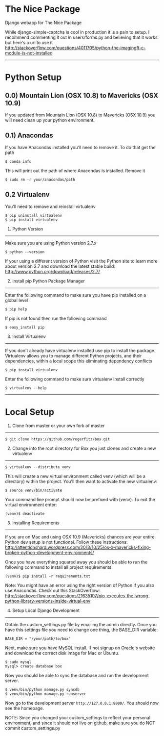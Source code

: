 The Nice Package
=================
Django webapp for The Nice Package

While django-simple-captcha is cool in production it is a pain to setup. I recommend commenting it out in users/forms.py and believing that it works but here's a url to use it http://stackoverflow.com/questions/4011705/python-the-imagingft-c-module-is-not-installed

* * *

Python Setup
===========

0.0) Mountain Lion (OSX 10.8) to Mavericks (OSX 10.9)
-----------------------

If you updated from Mountain Lion (OSX 10.8) to Mavericks (OSX 10.9) you will need clean up your python environment.

0.1) Anacondas
---------------

If you have Anacondas installed you'll need to remove it. To do that get the path

    $ conda info

This will print out the path of where Anacondas is installed. Remove it

    $ sudo rm -r your/anacondas/path

0.2 Virtualenv
---------------

You'll need to remove and reinstall virtualenv

    $ pip uninstall virtualenv
    $ pip install virtualenv

1) Python Version
------------------

Make sure you are using Python version 2.7.x

    $ python --version

If your using a different version of Python visit the Python site to learn more about version 2.7 and download the latest stable build:
http://www.python.org/download/releases/2.7/

2) Install pip Python Package Manager
-------------------------------------

Enter the following command to make sure you have pip installed on a global level

    $ pip help

If pip is not found then run the following command

    $ easy_install pip

3) Install Virtualenv
---------------------

If you don't already have virtualenv installed use pip to install the package. Virtualenv allows you to manage different Python projects, and their dependencies, within a local scope this eliminating dependency conflicts

    $ pip install virtualenv

Enter the following command to make sure virtualenv install correctly

    $ virtualenv --help

* * *

Local Setup
===========

1) Clone from master or your own fork of master
-----------------------------------------------

    $ git clone https://github.com/rogerfitz/box.git

2) Change into the root directory for Box you just clones and create a new virtualenv
-------------------------------------------------------------------------------------

    $ virtualenv --distribute venv

This will create a new virtual environment called venv (which will be a directory) within the project. You'll then want to activate the new virtualenv:

    $ source venv/bin/activate

Your command line prompt should now be prefixed with (venv). To exit the virtual environment enter:

    (venv)$ deactivate

3) Installing Requirements
--------------------------

If you are on Mac and using OSX 10.9 (Mavericks) chances are your entire Python dev setup is not functional. Follow these instructions: http://attentionshard.wordpress.com/2013/10/25/os-x-mavericks-fixing-broken-python-development-environments/

Once you have everything squared away you should be able to run the following command to install all project requirements:

    (venv)$ pip install -r requirements.txt

Note: You might have an error using the right version of Python if you also use Anacondas. Check out this StackOverflow: http://stackoverflow.com/questions/21635107/pip-executes-the-wrong-python-library-versions-inside-virtual-env

4) Setup Local Django Development
---------------------------------

Obtain the custom_settings.py file by emailing the admin directly. Once you have this settings file you need to change one thing, the BASE_DIR variable:

    BASE_DIR = "/your/path/to/box"

Next, make sure you have MySQL install. If not signup on Oracle's website and download the correct disk image for Mac or Ubuntu.

    $ sudo mysql
    mysql> create database box

Now you should be able to sync the database and run the development server.

    $ venv/bin/python manage.py syncdb
    $ venv/bin/python manage.py runserver

Now go to the development server `http://127.0.0.1:8000/`. You should now see the homepage.

NOTE: Since you changed your custom_settings to reflect your personal environment, and since it should not live on github, make sure you do NOT commit custom_settings.py


